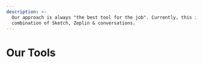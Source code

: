 ```yaml
---
description: >-
  Our approach is always "the best tool for the job". Currently, this is a
  combination of Sketch, Zeplin & conversations.
---
```


# Our Tools

